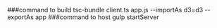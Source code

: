 ###command to build
tsc-bundle client.ts app.js --importAs d3=d3 --exportAs app
###command to host
gulp startServer